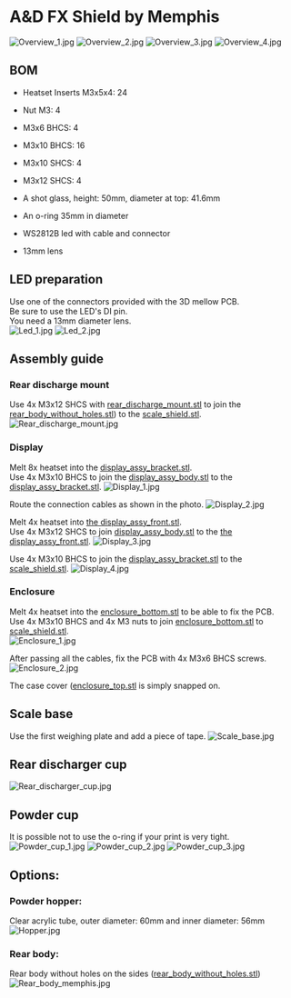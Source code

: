 # A&D FX Shield by Memphis

![Overview_1.jpg](resources/Overview_1.jpg)
![Overview_2.jpg](resources/Overview_2.jpg)
![Overview_3.jpg](resources/Overview_3.jpg)
![Overview_4.jpg](resources/Overview_4.jpg)  



## BOM

- Heatset Inserts M3x5x4: 24
- Nut M3: 4
- M3x6 BHCS: 4
- M3x10 BHCS: 16
- M3x10 SHCS: 4 
- M3x12 SHCS: 4  

- A shot glass, height: 50mm, diameter at top: 41.6mm
- An o-ring 35mm in diameter  

- WS2812B led with cable and connector
- 13mm lens

## LED preparation
Use one of the connectors provided with the 3D mellow PCB.  
Be sure to use the LED's DI pin.  
You need a 13mm diameter lens.  
![Led_1.jpg](resources/Led_1.jpg)
![Led_2.jpg](resources/Led_2.jpg)  



## Assembly guide

### Rear discharge mount
Use 4x M3x12 SHCS with [rear_discharge_mount.stl](STL/rear_discharge_mount.stl) to join the [rear_body_without_holes.stl](STL/rear_body_without_holes.stl)) to the [scale_shield.stl](/STLscale_shield.stl).
![Rear_discharge_mount.jpg](resources/Rear_discharge_mount.jpg)  


### Display
Melt 8x heatset into the [display_assy_bracket.stl](STL/display_assy_bracket.stl).  
Use 4x M3x10 BHCS to join the [display_assy_body.stl](STL/display_assy_body.stl) to the [display_assy_bracket.stl](STL/display_assy_bracket.stl).
![Display_1.jpg](resources/Display_1.jpg)

Route the connection cables as shown in the photo.
![Display_2.jpg](resources/Display_2.jpg)

Melt 4x heatset into [the display_assy_front.stl](STL/display_assy_front.stl).  
Use 4x M3x12 SHCS to join [display_assy_body.stl](STL/display_assy_body.stl) to the [the display_assy_front.stl](STL/display_assy_front.stl).
![Display_3.jpg](resources/Display_3.jpg)

Use 4x M3x10 BHCS to join the [display_assy_bracket.stl](STL/display_assy_bracket.stl) to the [scale_shield.stl](/STLscale_shield.stl).
![Display_4.jpg](resources/Display_4.jpg)  


### Enclosure
Melt 4x heatset into the [enclosure_bottom.stl](STL/enclosure_bottom.stl) to be able to fix the PCB.  
Use 4x M3x10 BHCS and 4x M3 nuts to join [enclosure_bottom.stl](STL/enclosure_bottom.stl) to [scale_shield.stl](/STLscale_shield.stl).  
![Enclosure_1.jpg](resources/Enclosure_1.jpg)  

After passing all the cables, fix the PCB with 4x M3x6 BHCS screws.
![Enclosure_2.jpg](resources/Enclosure_2.jpg)  

The case cover ([enclosure_top.stl](STL/enclosure_top) is simply snapped on.


## Scale base
Use the first weighing plate and add a piece of tape.
![Scale_base.jpg](resources/Scale_base.jpg)  



## Rear discharger cup
![Rear_discharger_cup.jpg](resources/Rear_discharger_cup.jpg)  



## Powder cup
It is possible not to use the o-ring if your print is very tight.
![Powder_cup_1.jpg](resources/Powder_cup_1.jpg)
![Powder_cup_2.jpg](resources/Powder_cup_2.jpg)
![Powder_cup_3.jpg](resources/Powder_cup_3.jpg)  



## Options:
### Powder hopper:
Clear acrylic tube, outer diameter: 60mm and inner diameter: 56mm
![Hopper.jpg](resources/Hopper.jpg)  

### Rear body:
Rear body without holes on the sides ([rear_body_without_holes.stl](STL/rear_body_without_holes.stl))
![Rear_body_memphis.jpg](resources/Rear_body_memphis.jpg)

